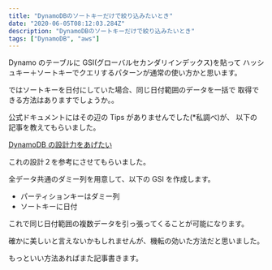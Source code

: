 ```yaml
---
title: "DynamoDBのソートキーだけで絞り込みたいとき"
date: "2020-06-05T08:12:03.284Z"
description: "DynamoDBのソートキーだけで絞り込みたいとき"
tags: ["DynamoDB", "aws"]
---
```


Dynamo のテーブルに GSI(グローバルセカンダリインデックス)を貼って
ハッシュキー＋ソートキーでクエリするパターンが通常の使い方かと思います。

ではソートキーを日付にしていた場合、同じ日付範囲のデータを一括で
取得できる方法はありますでしょうか。。

公式ドキュメントにはその辺の Tips がありませんでした(\*私調べ)が、
以下の記事を教えてもらいました。

[DynamoDB の設計力をあげたい][dynamodbの設計力をあげたい]

これの設計２を参考にさせてもらいました。

全データ共通のダミー列を用意して、以下の GSI を作成します。

- パーティションキーはダミー列
- ソートキーに日付

これで同じ日付範囲の複数データを引っ張ってくることが可能になります。

確かに美しいと言えないかもしれませんが、機転の効いた方法だと思いました。

もっといい方法あればまた記事書きます。

[dynamodbの設計力をあげたい]: https://www.ketancho.net/entry/2018/01/30/075500#%E8%A8%AD%E8%A8%88%EF%BC%92%E3%83%80%E3%83%9F%E3%83%BC%E5%88%97%E3%81%AB%E5%AF%BE%E3%81%97%E3%81%A6%E3%82%B0%E3%83%AD%E3%83%BC%E3%83%90%E3%83%AB%E3%82%BB%E3%82%AB%E3%83%B3%E3%83%80%E3%83%AA%E3%82%A4%E3%83%B3%E3%83%87%E3%83%83%E3%82%AF%E3%82%B9%E3%82%92%E8%B2%BC%E3%82%8B%E6%A1%88
